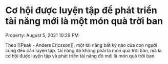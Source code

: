 # Cơ hội được luyện tập để phát triển tài năng mới là một món quà trời ban

Property: August 5, 2021 10:29 PM

Theo [[Peak - Anders Ericsson]], một tài năng bất kỳ nào của con người cũng đều cần luyện tập. tài năng đó không phải là món quà trời ban, mà là cơ hội được luyện tập và phát triển tài năng đó mới là món quà trời ban.